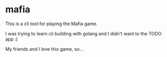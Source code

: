 # mafia
This is a cli tool for playing the Mafia game. 

I was trying to learn cli building with golang and I didn't want to the TODO app :)

My friends and I love this game, so...
